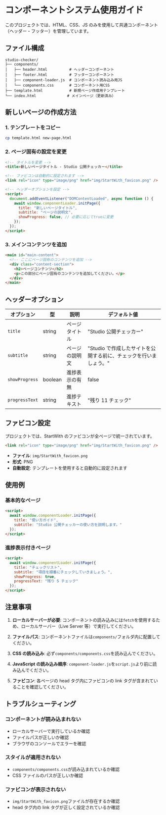 # コンポーネントシステム使用ガイド

このプロジェクトでは、HTML、CSS、JS のみを使用して共通コンポーネント（ヘッダー・フッター）を管理しています。

## ファイル構成

```
studio-checker/
├── components/
│   ├── header.html          # ヘッダーコンポーネント
│   ├── footer.html          # フッターコンポーネント
│   ├── component-loader.js  # コンポーネント読み込み用JS
│   └── components.css       # コンポーネント用CSS
├── template.html            # 新規ページ作成用テンプレート
└── index.html              # メインページ（更新済み）
```

## 新しいページの作成方法

### 1. テンプレートをコピー

```bash
cp template.html new-page.html
```

### 2. ページ固有の設定を変更

```html
<!-- タイトルを変更 -->
<title>新しいページタイトル - Studio 公開チェッカー</title>

<!-- ファビコンは自動的に設定されます -->
<link rel="icon" type="image/png" href="img/StartWith_favicon.png" />

<!-- ヘッダーオプションを設定 -->
<script>
  document.addEventListener("DOMContentLoaded", async function () {
    await window.componentLoader.initPage({
      title: "新しいページタイトル",
      subtitle: "ページの説明文",
      showProgress: false, // 必要に応じてtrueに変更
    });
  });
</script>
```

### 3. メインコンテンツを追加

```html
<main id="main-content">
  <!-- ここにページ固有のコンテンツを追加 -->
  <div class="content-section">
    <h2>ページコンテンツ</h2>
    <p>この部分にページ固有のコンテンツを追加してください。</p>
  </div>
</main>
```

## ヘッダーオプション

| オプション     | 型      | 説明           | デフォルト値                                                      |
| -------------- | ------- | -------------- | ----------------------------------------------------------------- |
| `title`        | string  | ページタイトル | "Studio 公開チェッカー"                                           |
| `subtitle`     | string  | ページの説明文 | "Studio で作成したサイトを公開する前に、チェックを行いましょう。" |
| `showProgress` | boolean | 進捗表示の有無 | false                                                             |
| `progressText` | string  | 進捗テキスト   | "残り 11 チェック"                                                |

## ファビコン設定

プロジェクトでは、StartWith のファビコンが全ページで統一されています。

```html
<link rel="icon" type="image/png" href="img/StartWith_favicon.png" />
```

- **ファイル**: `img/StartWith_favicon.png`
- **形式**: PNG
- **自動設定**: テンプレートを使用すると自動的に設定されます

## 使用例

### 基本的なページ

```html
<script>
  await window.componentLoader.initPage({
    title: "使い方ガイド",
    subtitle: "Studio 公開チェッカーの使い方を説明します。"
  });
</script>
```

### 進捗表示付きページ

```html
<script>
  await window.componentLoader.initPage({
    title: "チェックリスト",
    subtitle: "項目を順番にチェックしていきましょう。",
    showProgress: true,
    progressText: "残り 5 チェック"
  });
</script>
```

## 注意事項

1. **ローカルサーバーが必要**: コンポーネントの読み込みには`fetch`を使用するため、ローカルサーバー（Live Server 等）で実行してください。

2. **ファイルパス**: コンポーネントファイルは`components/`フォルダ内に配置してください。

3. **CSS の読み込み**: 必ず`components/components.css`を読み込んでください。

4. **JavaScript の読み込み順序**: `component-loader.js`を`script.js`より前に読み込んでください。

5. **ファビコン**: 各ページの head タグ内にファビコンの link タグが含まれていることを確認してください。

## トラブルシューティング

### コンポーネントが読み込まれない

- ローカルサーバーで実行しているか確認
- ファイルパスが正しいか確認
- ブラウザのコンソールでエラーを確認

### スタイルが適用されない

- `components/components.css`が読み込まれているか確認
- CSS ファイルのパスが正しいか確認

### ファビコンが表示されない

- `img/StartWith_favicon.png`ファイルが存在するか確認
- head タグ内の link タグが正しく設定されているか確認
